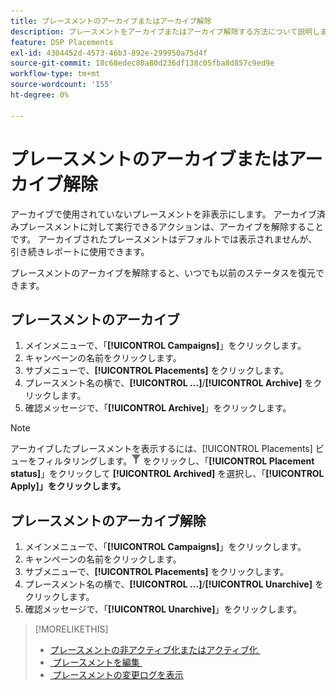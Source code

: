 ```yaml
---
title: プレースメントのアーカイブまたはアーカイブ解除
description: プレースメントをアーカイブまたはアーカイブ解除する方法について説明します。
feature: DSP Placements
exl-id: 4304452d-4573-46b3-892e-299950a75d4f
source-git-commit: 18c68edec80a80d236df138c05fba8d857c9ed9e
workflow-type: tm+mt
source-wordcount: '155'
ht-degree: 0%

---
```


# プレースメントのアーカイブまたはアーカイブ解除

<!-- Some placements don't have this option. Clarify which placement types aren't eligible -- is it PG placements, or all placements using private inventory? And anything else?  -->

アーカイブで使用されていないプレースメントを非表示にします。 アーカイブ済みプレースメントに対して実行できるアクションは、アーカイブを解除することです。 アーカイブされたプレースメントはデフォルトでは表示されませんが、引き続きレポートに使用できます。

プレースメントのアーカイブを解除すると、いつでも以前のステータスを復元できます。

## プレースメントのアーカイブ

1. メインメニューで、「**[!UICONTROL Campaigns]**」をクリックします。
1. キャンペーンの名前をクリックします。
1. サブメニューで、**[!UICONTROL Placements]** をクリックします。
1. プレースメント名の横で、**[!UICONTROL ...]**/**[!UICONTROL Archive]** をクリックします。
1. 確認メッセージで、「**[!UICONTROL Archive]**」をクリックします。

>[!NOTE]
>
>アーカイブしたプレースメントを表示するには、[!UICONTROL Placements] ビューをフィルタリングします。![&#x200B; フィルターボタン &#x200B;](/help/dsp/assets/filter.png) をクリックし、「**[!UICONTROL Placement status]**」をクリックして **[!UICONTROL Archived]** を選択し、「**[!UICONTROL Apply]」をクリックします。**

## プレースメントのアーカイブ解除

1. メインメニューで、「**[!UICONTROL Campaigns]**」をクリックします。
1. キャンペーンの名前をクリックします。
1. サブメニューで、**[!UICONTROL Placements]** をクリックします。
1. プレースメント名の横で、**[!UICONTROL ...]**/**[!UICONTROL Unarchive]** をクリックします。
1. 確認メッセージで、「**[!UICONTROL Unarchive]**」をクリックします。

>[!MORELIKETHIS]
>
>* [&#x200B; プレースメントの非アクティブ化またはアクティブ化 &#x200B;](placement-pause-activate.md)
>* [&#x200B; プレースメントを編集 &#x200B;](placement-edit.md)
>* [&#x200B; プレースメントの変更ログを表示 &#x200B;](placement-change-log.md)
